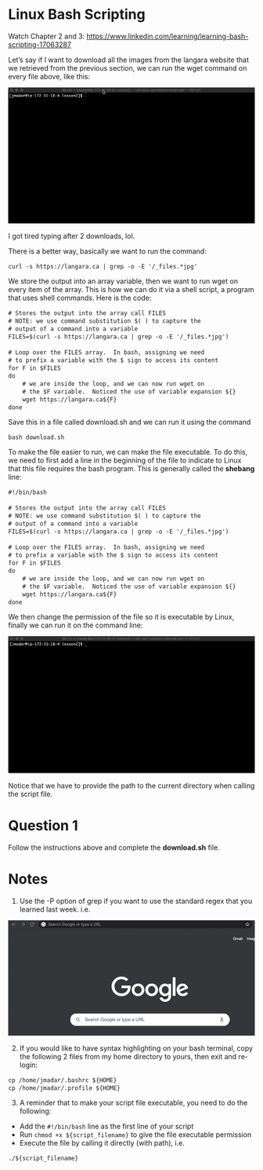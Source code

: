 # Linux Bash Scripting

Watch Chapter 2 and 3: https://www.linkedin.com/learning/learning-bash-scripting-17063287 

Let’s say if I want to download all the images from the langara website that we retrieved
from the previous section, we can run the wget command  on every file above, like this: 

![wget example](images/intro1.gif)

I got tired typing after 2 downloads, lol.

There is a better way, basically we want to run the command:

```
curl -s https://langara.ca | grep -o -E '/_files.*jpg'
```

We store the output into an array variable, then we want to run wget on every item of the array.
This is how we can do it via a shell script, a program that uses shell commands.
Here is the code:

```
# Stores the output into the array call FILES
# NOTE: we use command substitution $( ) to capture the 
# output of a command into a variable
FILES=$(curl -s https://langara.ca | grep -o -E '/_files.*jpg')

# Loop over the FILES array.  In bash, assigning we need
# to prefix a variable with the $ sign to access its content
for F in $FILES
do
    # we are inside the loop, and we can now run wget on
    # the $F variable.  Noticed the use of variable expansion ${}
    wget https://langara.ca${F}
done
```

Save this in a file called download.sh and we can run it using the command

```
bash download.sh
```

To make the file easier to run, we can make the file executable.  To do this,
we need to first add a line in the beginning of the file to indicate to Linux
that this file requires the bash program.
This is generally called the **shebang** line:

```
#!/bin/bash

# Stores the output into the array call FILES
# NOTE: we use command substitution $( ) to capture the 
# output of a command into a variable
FILES=$(curl -s https://langara.ca | grep -o -E '/_files.*jpg')

# Loop over the FILES array.  In bash, assigning we need
# to prefix a variable with the $ sign to access its content
for F in $FILES
do
    # we are inside the loop, and we can now run wget on
    # the $F variable.  Noticed the use of variable expansion ${}
    wget https://langara.ca${F}
done
```

We then change the permission of the file so it is executable by Linux,
finally we can run it on the command line:

![running script directly](images/intro2.gif)

Notice that we have to provide the path to the current directory when calling the script
file.

# Question 1

Follow the instructions above and complete the **download.sh** file.

# Notes

1. Use the -P option of grep if you want to use the standard regex that you learned last week.
i.e.

![grep -P](images/image1.gif)

2. If you would like to have syntax highlighting on your bash terminal, copy the following 2
files from my home directory to yours, then exit and re-login:

```
cp /home/jmadar/.bashrc ${HOME}
cp /home/jmadar/.profile ${HOME}
```

3. A reminder that to make your script file executable, you need to do the following:

  - Add the `#!/bin/bash` line as the first line of your script
  - Run `chmod +x ${script_filename}` to give the file executable permission
  - Execute the file by calling it directly (with path), i.e.
  ```
  ./${script_filename}
  ```








